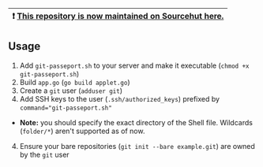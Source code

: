| :exclamation:  [This repository is now maintained on Sourcehut here.](https://git.sr.ht/~maatt/git-passeport)   |
|-----------------------------------------------------------------------------------------------------------------|

## Usage
1. Add `git-passeport.sh` to your server and make it executable (`chmod +x git-passeport.sh`)
2. Build `app.go` (`go build applet.go`)
3. Create a `git` user (`adduser git`)
4. Add SSH keys to the user (`.ssh/authorized_keys`) prefixed by `command="git-passeport.sh"`
  - **Note:** you should specify the exact directory of the Shell file. Wildcards (`folder/*`) aren't supported as of now.
4. Ensure your bare repositories (`git init --bare example.git`) are owned by the `git` user
